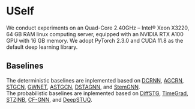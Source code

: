 # USelf
We conduct experiments on an Quad-Core 2.40GHz – Intel® Xeon X3220, 64 GB RAM linux computing server, equipped with an NVIDIA RTX A100 GPU with 16 GB memory. We adopt PyTorch 2.3.0 and CUDA 11.8 as the default deep learning library. 

## Baselines  

The deterministic baselines are inplemented based on [DCRNN](https://github.com/chnsh/DCRNN_PyTorch), [AGCRN](https://github.com/LeiBAI/AGCRN), [STGCN](https://github.com/hazdzz/STGCN), [GWNET](https://github.com/nnzhan/Graph-WaveNet), [ASTGCN](https://github.com/guoshnBJTU/ASTGCN-r-pytorch), [DSTAGNN](https://github.com/SYLan2019/DSTAGNN), and [StemGNN](https://github.com/microsoft/StemGNN).  
The probabilistic baselines are inplemented based on [DiffSTG](https://github.com/wenhaomin/DiffSTG), [TimeGrad](https://github.com/zalandoresearch/pytorch-ts), [STZINB](https://github.com/ZhuangDingyi/STZINB), [CF-GNN](https://github.com/snap-stanford/conformalized-gnn), and [DeepSTUQ](https://github.com/WeizhuQIAN/DeepSTUQ_Pytorch).
